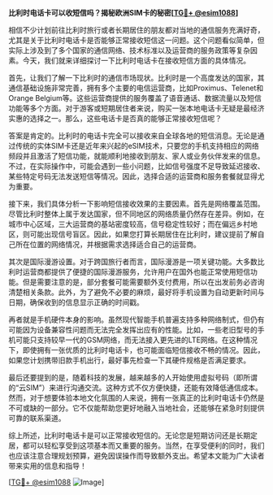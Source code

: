 **比利时电话卡可以收短信吗？揭秘欧洲SIM卡的秘密[[TG💪+ @esim1088](https://t.me/s/esim1088)]**

相信不少计划前往比利时旅行或者长期居住的朋友都对当地的通信服务充满好奇，尤其是关于比利时电话卡是否能够正常接收短信这一问题。这个问题看似简单，但实际上涉及到了多个国家的通信网络、技术标准以及运营商的服务政策等复杂因素。今天，我们就来详细探讨一下比利时电话卡在接收短信方面的具体情况。

首先，让我们了解一下比利时的通信市场现状。比利时是一个高度发达的国家，其通信基础设施非常完善，拥有多个主要的电信运营商，比如Proximus、Telenet和Orange Belgium等。这些运营商提供的服务覆盖了语音通话、数据流量以及短信功能等多个方面。对于游客或短期居住者来说，购买一张本地电话卡无疑是最经济实惠的选择之一。那么，这些电话卡是否真的能够正常接收短信呢？

答案是肯定的。比利时的电话卡完全可以接收来自全球各地的短信消息。无论是通过传统的实体SIM卡还是近年来兴起的eSIM技术，只要您的手机支持相应的网络频段并且激活了短信功能，就能顺利地接收到朋友、家人或业务伙伴发来的信息。不过，在实际操作中，可能会遇到一些小问题，比如信号强度不足导致延迟接收、某些特定号码无法发送短信等情况。因此，选择合适的运营商和服务套餐就显得尤为重要。

接下来，我们具体分析一下影响短信接收效果的主要因素。首先是网络覆盖范围。尽管比利时整体上属于发达国家，但不同地区的网络质量仍然存在差异。例如，在城市中心区域，三大运营商的基站密度较高，信号稳定性较好；而在偏远乡村地区，则可能出现信号盲区。因此，如果您打算长期居住在比利时，建议提前了解自己所在位置的网络情况，并根据需求选择适合自己的运营商。

其次是国际漫游设置。对于跨国旅行者而言，国际漫游是一项关键功能。大多数比利时运营商都提供了便捷的国际漫游服务，允许用户在国外也能正常使用短信功能。但是需要注意的是，部分套餐可能需要额外支付费用，所以在出发前务必咨询清楚相关条款。此外，为了避免不必要的麻烦，最好将手机设置为自动更新时间与日期，确保收到的信息显示正确的时间戳。

再者就是手机硬件本身的影响。虽然现代智能手机普遍支持多种网络制式，但仍有可能因为设备兼容性问题而无法完全发挥出应有的性能。比如，一些老旧型号的手机可能只支持较早一代的GSM网络，而无法接入更先进的LTE网络。在这种情况下，即使拥有一张优质的比利时电话卡，也可能面临短信接收不畅的情况。因此，如果您计划携带旧款手机出行，最好事先检查一下其硬件规格是否满足要求。

最后还要提到的是，随着科技的发展，越来越多的人开始使用虚拟号码（即所谓的“云SIM”）来进行沟通交流。这种方式不仅方便快捷，还能有效降低通信成本。然而，对于想要体验本地文化氛围的人来说，拥有一张真正的比利时电话卡仍然是不可或缺的一部分。它不仅能帮助您更好地融入当地社会，还能够在紧急时刻提供可靠的联系渠道。

综上所述，比利时电话卡是可以正常接收短信的。无论您是短期访问还是长期定居，都可以轻松享受到这项基本而又重要的服务。当然，在享受便利的同时，我们也应该注意合理规划预算，避免因误操作而导致额外支出。希望本文能为广大读者带来实用的信息和指导！

[[TG💪+ @esim1088](https://t.me/s/esim1088) ![Image](https://i.postimg.cc/4NQfJmqS/Snipaste-2025-05-13-00-14-12.png)]